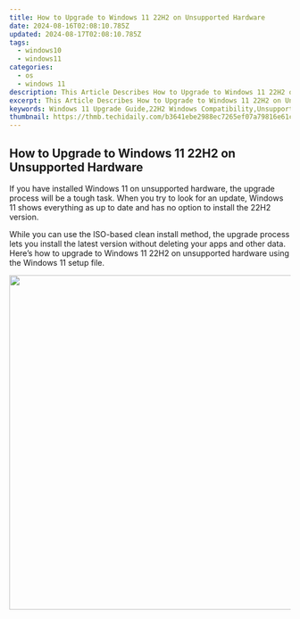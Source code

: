 ```yaml
---
title: How to Upgrade to Windows 11 22H2 on Unsupported Hardware
date: 2024-08-16T02:08:10.785Z
updated: 2024-08-17T02:08:10.785Z
tags:
  - windows10
  - windows11
categories:
  - os
  - windows 11
description: This Article Describes How to Upgrade to Windows 11 22H2 on Unsupported Hardware
excerpt: This Article Describes How to Upgrade to Windows 11 22H2 on Unsupported Hardware
keywords: Windows 11 Upgrade Guide,22H2 Windows Compatibility,Unsupported PC Windows Install,Windows 11 Free Download?,Legacy Hardware Windows Update,Windows 11 Latest Support,Old Devices Run Windows 11?
thumbnail: https://thmb.techidaily.com/b3641ebe2988ec7265ef07a79816e61c990d023d2c0afe9a3bce0644ce087752.jpg
---
```


## How to Upgrade to Windows 11 22H2 on Unsupported Hardware

 If you have installed Windows 11 on unsupported hardware, the upgrade process will be a tough task. When you try to look for an update, Windows 11 shows everything as up to date and has no option to install the 22H2 version.

 While you can use the ISO-based clean install method, the upgrade process lets you install the latest version without deleting your apps and other data. Here’s how to upgrade to Windows 11 22H2 on unsupported hardware using the Windows 11 setup file.



<ins class="adsbygoogle"
      style="display:block"
      data-ad-client="ca-pub-7571918770474297"
      data-ad-slot="8358498916"
      data-ad-format="auto"
      data-full-width-responsive="true"></ins>




<!-- affiliate ads begin -->
<a href="https://unicoeye.pxf.io/c/5597632/2084399/18498" target="_top" id="2084399"><img src="//a.impactradius-go.com/display-ad/18498-2084399" border="0" alt="" width="1125" height="600"/></a><img height="0" width="0" src="https://imp.pxf.io/i/5597632/2084399/18498" style="position:absolute;visibility:hidden;" border="0" />
<!-- affiliate ads end -->